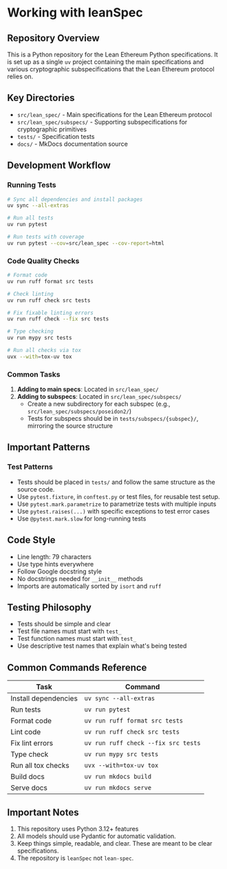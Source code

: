 # Working with leanSpec

## Repository Overview

This is a Python repository for the Lean Ethereum Python specifications. It is set up as
a single `uv` project containing the main specifications and various cryptographic
subspecifications that the Lean Ethereum protocol relies on.

## Key Directories

- `src/lean_spec/` - Main specifications for the Lean Ethereum protocol
- `src/lean_spec/subspecs/` - Supporting subspecifications for cryptographic primitives
- `tests/` - Specification tests
- `docs/` - MkDocs documentation source

## Development Workflow

### Running Tests
```bash
# Sync all dependencies and install packages
uv sync --all-extras

# Run all tests
uv run pytest

# Run tests with coverage
uv run pytest --cov=src/lean_spec --cov-report=html
```

### Code Quality Checks
```bash
# Format code
uv run ruff format src tests

# Check linting
uv run ruff check src tests

# Fix fixable linting errors
uv run ruff check --fix src tests

# Type checking
uv run mypy src tests

# Run all checks via tox
uvx --with=tox-uv tox
```

### Common Tasks

1. **Adding to main specs**: Located in `src/lean_spec/`
2. **Adding to subspecs**: Located in `src/lean_spec/subspecs/`
   - Create a new subdirectory for each subspec (e.g., `src/lean_spec/subspecs/poseidon2/`)
   - Tests for subspecs should be in `tests/subspecs/{subspec}/`, mirroring the source structure

## Important Patterns

### Test Patterns
- Tests should be placed in `tests/` and follow the same structure as the source code.
- Use `pytest.fixture`, in `conftest.py` or test files, for reusable test setup.
- Use `pytest.mark.parametrize` to parametrize tests with multiple inputs
- Use `pytest.raises(...)` with specific exceptions to test error cases
- Use `@pytest.mark.slow` for long-running tests

## Code Style

- Line length: 79 characters
- Use type hints everywhere
- Follow Google docstring style
- No docstrings needed for `__init__` methods
- Imports are automatically sorted by `isort` and `ruff`

## Testing Philosophy

- Tests should be simple and clear
- Test file names must start with `test_`
- Test function names must start with `test_`
- Use descriptive test names that explain what's being tested

## Common Commands Reference

| Task                 | Command |
|----------------------|---------|
| Install dependencies | `uv sync --all-extras` |
| Run tests            | `uv run pytest` |
| Format code          | `uv run ruff format src tests` |
| Lint code            | `uv run ruff check src tests` |
| Fix lint errors      | `uv run ruff check --fix src tests` |
| Type check           | `uv run mypy src tests` |
| Run all tox checks   | `uvx --with=tox-uv tox` |
| Build docs           | `uv run mkdocs build` |
| Serve docs           | `uv run mkdocs serve` |

## Important Notes

1. This repository uses Python 3.12+ features
2. All models should use Pydantic for automatic validation.
3. Keep things simple, readable, and clear. These are meant to be clear specifications.
4. The repository is `leanSpec` not `lean-spec`.

